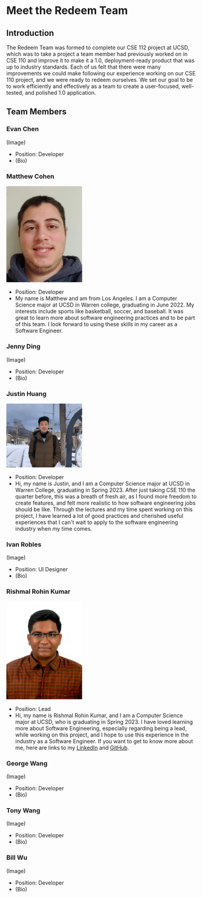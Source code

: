 # Meet the Redeem Team

## Introduction

The Redeem Team was formed to complete our CSE 112 project at UCSD, which was to take a project a team member had previously worked on in CSE 110 and improve it to make it a 1.0, deployment-ready product that was up to industry standards. Each of us felt that there were many improvements we could make following our experience working on our CSE 110 project, and we were ready to redeem ourselves. We set our goal to be to work efficiently and effectively as a team to create a user-focused, well-tested, and polished 1.0 application.

## Team Members

### Evan Chen
(Image)
- Position: Developer
- (Bio)

### Matthew Cohen
<img src="../source/v1/assets/img/team/matthew.jpg" alt="Matthew Cohen" width="200"><br>
- Position: Developer
- My name is Matthew and am from Los Angeles. I am a Computer Science major at UCSD in Warren college, graduating in June 2022. My interests include sports like basketball, soccer, and baseball. It was great to learn more about software engineering practices and to be part of this team. I look forward to using these skills in my career as a Software Engineer.

### Jenny Ding
(Image)
- Position: Developer
- (Bio)

### Justin Huang
<img src="../source/v1/assets/img/team/justin.png" alt="Justin Huang" width="200"><br>
- Position: Developer
- Hi, my name is Justin, and I am a Computer Science major at UCSD in Warren College, graduating in Spring 2023. After just taking CSE 110 the quarter before, this was a breath of fresh air, as I found more freedom to create features, and felt more realistic to how software engineering jobs should be like. Through the lectures and my time spent working on this project, I have learned a lot of good practices and cherished useful experiences that I can't wait to apply to the software engineering industry when my time comes. 

### Ivan Robles
(Image)
- Position: UI Designer
- (Bio)

### Rishmal Rohin Kumar
<img src="../source/v1/assets/img/team/rishmal.jpg" alt="Rishmal Rohin Kumar" width="200"><br>
- Position: Lead
- Hi, my name is Rishmal Rohin Kumar, and I am a Computer Science major at UCSD, who is graduating in Spring 2023. I have loved learning more about Software Engineering, especially regarding being a lead, while working on this project, and I hope to use this experience in the industry as a Software Engineer. If you want to get to know more about me, here are links to my [LinkedIn](https://www.linkedin.com/in/rishmal-rohin-kumar/) and [GitHub](https://github.com/RishmalRohinkumar).

### George Wang
(Image)
- Position: Developer
- (Bio)

### Tony Wang
(Image)
- Position: Developer
- (Bio)

### Bill Wu
(Image)
- Position: Developer
- (Bio)
